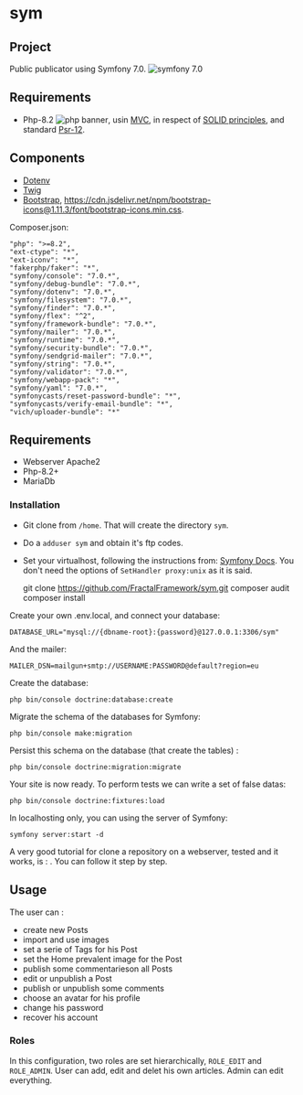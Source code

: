 # sym

## Project

Public publicator using Symfony 7.0. <img src="https://img.shields.io/badge/symfony-7-0" alt="symfony 7.0">

## Requirements

- Php-8.2 <img src="https://img.shields.io/badge/php-8.2-%23777BB4?logo=php" alt="php banner">, usin <a href="https://en.wikipedia.org/wiki/Model%E2%80%93view%E2%80%93controller">MVC</a>, in respect of <a href="https://fr.wikipedia.org/wiki/SOLID_(informatique)">SOLID principles</a>, and standard <a href="https://www.php-fig.org/psr/psr-12/">Psr-12</a>.

## Components

- <a href="https://www.dotenv.org/docs/languages/php.html">Dotenv</a>
- <a href="https://twig.symfony.com/doc/3.x/tags/extends.html">Twig</a>
- <a href="https://bootswatch.com/5/darkly/bootstrap.min.css/startbootstrap-freelancer/">Bootstrap</a>, https://cdn.jsdelivr.net/npm/bootstrap-icons@1.11.3/font/bootstrap-icons.min.css.

Composer.json:

    "php": ">=8.2",
    "ext-ctype": "*",
    "ext-iconv": "*",
    "fakerphp/faker": "*",
    "symfony/console": "7.0.*",
    "symfony/debug-bundle": "7.0.*",
    "symfony/dotenv": "7.0.*",
    "symfony/filesystem": "7.0.*",
    "symfony/finder": "7.0.*",
    "symfony/flex": "^2",
    "symfony/framework-bundle": "7.0.*",
    "symfony/mailer": "7.0.*",
    "symfony/runtime": "7.0.*",
    "symfony/security-bundle": "7.0.*",
    "symfony/sendgrid-mailer": "7.0.*",
    "symfony/string": "7.0.*",
    "symfony/validator": "7.0.*",
    "symfony/webapp-pack": "*",
    "symfony/yaml": "7.0.*",
    "symfonycasts/reset-password-bundle": "*",
    "symfonycasts/verify-email-bundle": "*",
    "vich/uploader-bundle": "*"

## Requirements

- Webserver Apache2
- Php-8.2+
- MariaDb

### Installation

- Git clone from `/home`. That will create the directory `sym`.
- Do a `adduser sym` and obtain it's ftp codes.
- Set your virtualhost, following the instructions from: <a href="https://symfony.com/doc/current/setup/web_server_configuration.html">Symfony Docs</a>. You don't need the options of `SetHandler proxy:unix` as it is said.

    git clone https://github.com/FractalFramework/sym.git
    composer audit
    composer install

Create your own .env.local, and connect your database:

    DATABASE_URL="mysql://{dbname-root}:{password}@127.0.0.1:3306/sym"

And the mailer: 

    MAILER_DSN=mailgun+smtp://USERNAME:PASSWORD@default?region=eu

Create the database:

    php bin/console doctrine:database:create

Migrate the schema of the databases for Symfony:

    php bin/console make:migration

Persist this schema on the database (that create the tables) :

    php bin/console doctrine:migration:migrate

Your site is now ready. To perform tests we can write a set of false datas:

    php bin/console doctrine:fixtures:load

In localhosting only, you can using the server of Symfony:

    symfony server:start -d

A very good tutorial for clone a repository on a webserver, tested and it works, is : <a href="http://david-robert.fr/articles/view/deployer-symfony-vps"></a>. You can follow it step by step.

## Usage

The user can :
- create new Posts
- import and use images
- set a serie of Tags for his Post
- set the Home prevalent image for the Post
- publish some commentarieson all Posts
- edit or unpublish a Post
- publish or unpublish some comments
- choose an avatar for his profile
- change his password
- recover his account

### Roles

In this configuration, two roles are set hierarchically, `ROLE_EDIT` and `ROLE_ADMIN`.
User can add, edit and delet his own articles.
Admin can edit everything.
